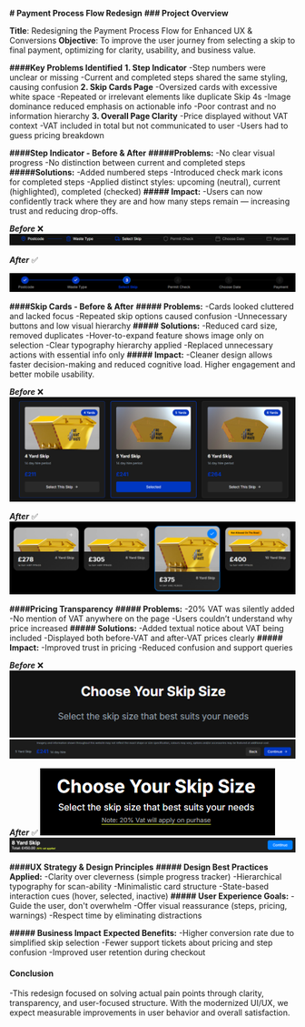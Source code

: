 **# Payment Process Flow Redesign**
**### Project Overview**

**Title**: Redesigning the Payment Process Flow for Enhanced UX & Conversions
**Objective**: To improve the user journey from selecting a skip to final payment, optimizing for clarity, usability, and business value.

**####Key Problems Identified**
**1. Step Indicator**
-Step numbers were unclear or missing
-Current and completed steps shared the same styling, causing confusion
**2. Skip Cards Page**
-Oversized cards with excessive white space
-Repeated or irrelevant elements like duplicate Skip 4s
-Image dominance reduced emphasis on actionable info
-Poor contrast and no information hierarchy
**3. Overall Page Clarity**
-Price displayed without VAT context
-VAT included in total but not communicated to user
-Users had to guess pricing breakdown


**####Step Indicator - Before & After**
**#####Problems:**
-No clear visual progress
-No distinction between current and completed steps
**#####Solutions:**
-Added numbered steps
-Introduced check mark icons for completed steps
-Applied distinct styles: upcoming (neutral), current (highlighted), completed (checked)
**##### Impact:**
-Users can now confidently track where they are and how many steps remain — increasing trust and reducing drop-offs.

**_Before_** ❌
![indicator-before-img](/public/indicator-before.png)

**_After_** ✅

![indicator-after-img](/public/indicator-after.png)

**####Skip Cards - Before & After**
**##### Problems:**
-Cards looked cluttered and lacked focus
-Repeated skip options caused confusion
-Unnecessary buttons and low visual hierarchy
**##### Solutions:**
-Reduced card size, removed duplicates
-Hover-to-expand feature shows image only on selection
-Clear typography hierarchy applied
-Replaced unnecessary actions with essential info only
**##### Impact:**
-Cleaner design allows faster decision-making and reduced cognitive load. Higher engagement and better mobile usability.

**_Before_** ❌
![card-before-img](/public/card-before.png)


**_After_** ✅
![card-after-img](/public/card-after.png)

**####Pricing Transparency**
**##### Problems:**
-20% VAT was silently added
-No mention of VAT anywhere on the page
-Users couldn’t understand why price increased
**##### Solutions:**
-Added textual notice about VAT being included
-Displayed both before-VAT and after-VAT prices clearly
**##### Impact:**
-Improved trust in pricing
-Reduced confusion and support queries

**_Before_** ❌
![vat-before](/public/vat-before1.png)
![vat-before](/public/vat-before2.png)

**_After_** ✅
![vat-after](/public/vat-after1.png)
![vat-after](/public/vat-after2.png)


**####UX Strategy & Design Principles**
**##### Design Best Practices Applied:**
-Clarity over cleverness (simple progress tracker)
-Hierarchical typography for scan-ability
-Minimalistic card structure
-State-based interaction cues (hover, selected, inactive)
**##### User Experience Goals:**
-Guide the user, don't overwhelm
-Offer visual reassurance (steps, pricing, warnings)
-Respect time by eliminating distractions

**##### Business Impact**
**Expected Benefits:**
-Higher conversion rate due to simplified skip selection
-Fewer support tickets about pricing and step confusion
-Improved user retention during checkout

#### Conclusion
-This redesign focused on solving actual pain points through clarity, transparency, and user-focused structure. With the modernized UI/UX, we expect measurable improvements in user behavior and overall satisfaction.


